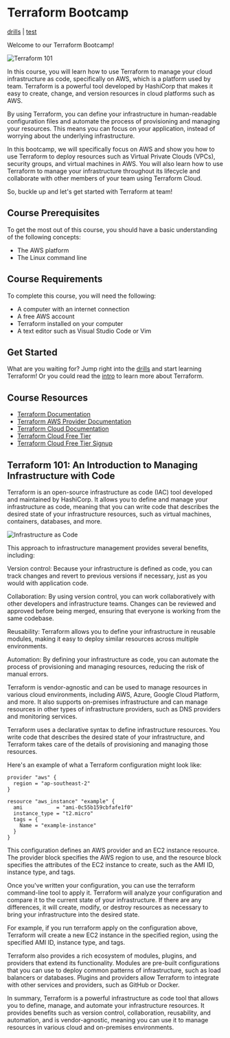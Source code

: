 # Terraform Bootcamp

[drills](drills/README.md) | [test](test/test.md)

Welcome to our Terraform Bootcamp!

![Terraform 101](https://user-images.githubusercontent.com/19922556/219302916-57002f7c-a51f-4d0c-a70a-884e2c9cbc24.jpg)

In this course, you will learn how to use Terraform to manage your cloud infrastructure as code, specifically on AWS, which is a platform used by team. Terraform is a powerful tool developed by HashiCorp that makes it easy to create, change, and version resources in cloud platforms such as AWS.

By using Terraform, you can define your infrastructure in human-readable configuration files and automate the process of provisioning and managing your resources. This means you can focus on your application, instead of worrying about the underlying infrastructure.

In this bootcamp, we will specifically focus on AWS and show you how to use Terraform to deploy resources such as Virtual Private Clouds (VPCs), security groups, and virtual machines in AWS. You will also learn how to use Terraform to manage your infrastructure throughout its lifecycle and collaborate with other members of your team using Terraform Cloud.

So, buckle up and let's get started with Terraform at team!

## Course Prerequisites

To get the most out of this course, you should have a basic understanding of the following concepts:

* The AWS platform
* The Linux command line

## Course Requirements

To complete this course, you will need the following:

* A computer with an internet connection
* A free AWS account
* Terraform installed on your computer
* A text editor such as Visual Studio Code or Vim

## Get Started

What are you waiting for? Jump right into the [drills](drills/README.md) and start learning Terraform! Or you could read the [intro](intro.md) to learn more about Terraform.

## Course Resources

* [Terraform Documentation](https://www.terraform.io/docs/index.html)
* [Terraform AWS Provider Documentation](https://registry.terraform.io/providers/hashicorp/aws/latest/docs)
* [Terraform Cloud Documentation](https://www.terraform.io/docs/cloud/index.html)
* [Terraform Cloud Free Tier](https://www.terraform.io/docs/cloud/free/index.html)
* [Terraform Cloud Free Tier Signup](https://app.terraform.io/signup/account)

## Terraform 101: An Introduction to Managing Infrastructure with Code

Terraform is an open-source infrastructure as code (IAC) tool developed and maintained by HashiCorp. It allows you to define and manage your infrastructure as code, meaning that you can write code that describes the desired state of your infrastructure resources, such as virtual machines, containers, databases, and more.

![Infrastructure as Code](https://user-images.githubusercontent.com/19922556/218689625-627d7254-fba1-461f-9f27-1c2e97d28f23.png)

This approach to infrastructure management provides several benefits, including:

Version control: Because your infrastructure is defined as code, you can track changes and revert to previous versions if necessary, just as you would with application code.

Collaboration: By using version control, you can work collaboratively with other developers and infrastructure teams. Changes can be reviewed and approved before being merged, ensuring that everyone is working from the same codebase.

Reusability: Terraform allows you to define your infrastructure in reusable modules, making it easy to deploy similar resources across multiple environments.

Automation: By defining your infrastructure as code, you can automate the process of provisioning and managing resources, reducing the risk of manual errors.

Terraform is vendor-agnostic and can be used to manage resources in various cloud environments, including AWS, Azure, Google Cloud Platform, and more. It also supports on-premises infrastructure and can manage resources in other types of infrastructure providers, such as DNS providers and monitoring services.

Terraform uses a declarative syntax to define infrastructure resources. You write code that describes the desired state of your infrastructure, and Terraform takes care of the details of provisioning and managing those resources.

Here's an example of what a Terraform configuration might look like:

```hcl
provider "aws" {
  region = "ap-southeast-2"
}

resource "aws_instance" "example" {
  ami           = "ami-0c55b159cbfafe1f0"
  instance_type = "t2.micro"
  tags = {
    Name = "example-instance"
  }
}
```

This configuration defines an AWS provider and an EC2 instance resource. The provider block specifies the AWS region to use, and the resource block specifies the attributes of the EC2 instance to create, such as the AMI ID, instance type, and tags.

Once you've written your configuration, you can use the terraform command-line tool to apply it. Terraform will analyze your configuration and compare it to the current state of your infrastructure. If there are any differences, it will create, modify, or destroy resources as necessary to bring your infrastructure into the desired state.

For example, if you run terraform apply on the configuration above, Terraform will create a new EC2 instance in the specified region, using the specified AMI ID, instance type, and tags.

Terraform also provides a rich ecosystem of modules, plugins, and providers that extend its functionality. Modules are pre-built configurations that you can use to deploy common patterns of infrastructure, such as load balancers or databases. Plugins and providers allow Terraform to integrate with other services and providers, such as GitHub or Docker.

In summary, Terraform is a powerful infrastructure as code tool that allows you to define, manage, and automate your infrastructure resources. It provides benefits such as version control, collaboration, reusability, and automation, and is vendor-agnostic, meaning you can use it to manage resources in various cloud and on-premises environments.
